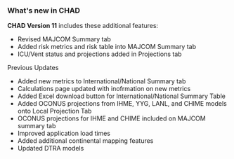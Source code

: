 ### What's new in CHAD

**CHAD Version 11** includes these additional features:
- Revised MAJCOM Summary tab
- Added risk metrics and risk table into MAJCOM Summary tab
- ICU/Vent status and projections added in Projections tab

Previous Updates
-  Added new metrics to International/National Summary tab
-  Calculations page updated with inofrmation on new metrics
-  Added Excel download button for International/National Summary Table
-  Added OCONUS projections from IHME, YYG, LANL, and CHIME models onto Local Projection Tab
-  OCONUS projections for IHME and CHIME included on MAJCOM summary tab
-  Improved application load times
-  Added additional continental mapping features
-  Updated DTRA models
